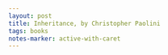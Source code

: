 ```yaml
---
layout: post
title: Inheritance, by Christopher Paolini 
tags: books
notes-marker: active-with-caret
---
```

